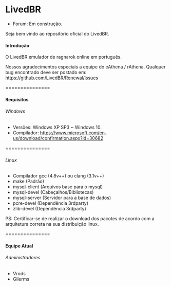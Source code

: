 LivedBR
===============

* Forum: Em construção.

Seja bem vindo ao repositório oficial do LivedBR.


#### Introdução
O LivedBR emulador de ragnarok online em português.

Nossos agradecimentos especiais a equipe do eAthena / rAthena. 
Qualquer bug encontrado deve ser postado em: https://github.com/LivedBR/Renewal/issues

===============
#### Requisitos

###### Windows
- Versões: Windows XP SP3 ~ Windows 10.
- Compilador: https://www.microsoft.com/en-us/download/confirmation.aspx?id=30682

===============

###### Linux
 - Compilador gcc (4.8v++) ou clang (3.1v++) 
 - make           (Padrão)
 - mysql-client   (Arquivos base para o mysql)
 - mysql-devel    (Cabeçalhos/Bibliotecas)
 - mysql-server   (Servidor para a base de dados)
 - pcre-devel     (Dependência 3rdparty)
 - zlib-devel     (Dependência 3rdparty)
 
PS: Certificar-se de realizar o download dos pacotes de acordo com a arquitetura correta na sua distribuição linux.

===============
#### Equipe Atual

###### Administradores

- Vrods
- Gilerms
